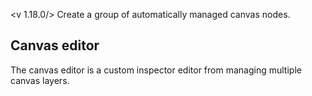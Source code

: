 <v 1.18.0/>
Create a group of automatically managed canvas nodes. 

## Canvas editor

<img-deco canvas_editor>

The canvas editor is a custom inspector editor from managing multiple canvas layers.